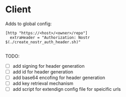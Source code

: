 # Client

Adds to global config:
```
[http "https://<host>/<owner>/repo"]
  extraHeader = "Authorization: Nostr $(./create_nostr_auth_header.sh)"
  
```

TODO:
- [ ] add signing for header generation
- [ ] add id for header generation
- [ ] add base64 encofing for header generation
- [ ] add key retrieval mechanism
- [ ] add script for extendign config file for speicific urls
